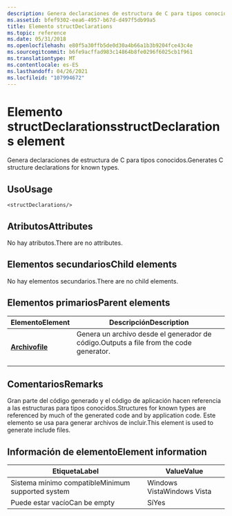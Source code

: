 ```yaml
---
description: Genera declaraciones de estructura de C para tipos conocidos.
ms.assetid: bfef9302-eea6-4957-b67d-d497f5db99a5
title: Elemento structDeclarations
ms.topic: reference
ms.date: 05/31/2018
ms.openlocfilehash: e80f5a30ffb5de0d30a4b66a1b3b9204fce43c4e
ms.sourcegitcommit: b6fe9acffad983c14864b8fe0296f6025cb1f961
ms.translationtype: MT
ms.contentlocale: es-ES
ms.lasthandoff: 04/26/2021
ms.locfileid: "107994672"
---
```

# <a name="structdeclarations-element"></a><span data-ttu-id="dd274-103">Elemento structDeclarations</span><span class="sxs-lookup"><span data-stu-id="dd274-103">structDeclarations element</span></span>

<span data-ttu-id="dd274-104">Genera declaraciones de estructura de C para tipos conocidos.</span><span class="sxs-lookup"><span data-stu-id="dd274-104">Generates C structure declarations for known types.</span></span>

## <a name="usage"></a><span data-ttu-id="dd274-105">Uso</span><span class="sxs-lookup"><span data-stu-id="dd274-105">Usage</span></span>

``` syntax
<structDeclarations/>
```

## <a name="attributes"></a><span data-ttu-id="dd274-106">Atributos</span><span class="sxs-lookup"><span data-stu-id="dd274-106">Attributes</span></span>

<span data-ttu-id="dd274-107">No hay atributos.</span><span class="sxs-lookup"><span data-stu-id="dd274-107">There are no attributes.</span></span>

## <a name="child-elements"></a><span data-ttu-id="dd274-108">Elementos secundarios</span><span class="sxs-lookup"><span data-stu-id="dd274-108">Child elements</span></span>

<span data-ttu-id="dd274-109">No hay elementos secundarios.</span><span class="sxs-lookup"><span data-stu-id="dd274-109">There are no child elements.</span></span>

## <a name="parent-elements"></a><span data-ttu-id="dd274-110">Elementos primarios</span><span class="sxs-lookup"><span data-stu-id="dd274-110">Parent elements</span></span>



| <span data-ttu-id="dd274-111">Elemento</span><span class="sxs-lookup"><span data-stu-id="dd274-111">Element</span></span>                         | <span data-ttu-id="dd274-112">Descripción</span><span class="sxs-lookup"><span data-stu-id="dd274-112">Description</span></span>                                                    |
|---------------------------------|----------------------------------------------------------------|
| [<span data-ttu-id="dd274-113">**Archivo**</span><span class="sxs-lookup"><span data-stu-id="dd274-113">**file**</span></span>](file.md)<br/> | <span data-ttu-id="dd274-114">Genera un archivo desde el generador de código.</span><span class="sxs-lookup"><span data-stu-id="dd274-114">Outputs a file from the code generator.</span></span><br/> <br/> |



## <a name="remarks"></a><span data-ttu-id="dd274-115">Comentarios</span><span class="sxs-lookup"><span data-stu-id="dd274-115">Remarks</span></span>

<span data-ttu-id="dd274-116">Gran parte del código generado y el código de aplicación hacen referencia a las estructuras para tipos conocidos.</span><span class="sxs-lookup"><span data-stu-id="dd274-116">Structures for known types are referenced by much of the generated code and by application code.</span></span> <span data-ttu-id="dd274-117">Este elemento se usa para generar archivos de incluir.</span><span class="sxs-lookup"><span data-stu-id="dd274-117">This element is used to generate include files.</span></span>

## <a name="element-information"></a><span data-ttu-id="dd274-118">Información de elemento</span><span class="sxs-lookup"><span data-stu-id="dd274-118">Element information</span></span>



| <span data-ttu-id="dd274-119">Etiqueta</span><span class="sxs-lookup"><span data-stu-id="dd274-119">Label</span></span> | <span data-ttu-id="dd274-120">Value</span><span class="sxs-lookup"><span data-stu-id="dd274-120">Value</span></span> |
|-------------------------------------|---------------|
| <span data-ttu-id="dd274-121">Sistema mínimo compatible</span><span class="sxs-lookup"><span data-stu-id="dd274-121">Minimum supported system</span></span><br/> | <span data-ttu-id="dd274-122">Windows Vista</span><span class="sxs-lookup"><span data-stu-id="dd274-122">Windows Vista</span></span> |
| <span data-ttu-id="dd274-123">Puede estar vacío</span><span class="sxs-lookup"><span data-stu-id="dd274-123">Can be empty</span></span>                        | <span data-ttu-id="dd274-124">Sí</span><span class="sxs-lookup"><span data-stu-id="dd274-124">Yes</span></span>           |



 

 




